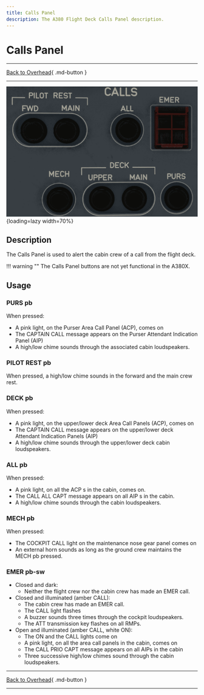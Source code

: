 ```yaml
---
title: Calls Panel 
description: The A380 Flight Deck Calls Panel description. 
---
```


# Calls Panel

---

[Back to Overhead](../index.md){ .md-button }

---

![Calls Panel](../../../assets/a380x-briefing/flight-deck/ovhd/calls-panel.png "Calls Panel"){loading=lazy width=70%}

[//]: # (TODO API Doc Link)

## Description

The Calls Panel is used to alert the cabin crew of a call from the flight deck. 

!!! warning ""
    The Calls Panel buttons are not yet functional in the A380X.

## Usage

### PURS pb
When pressed:

- A pink light, on the Purser Area Call Panel (ACP), comes on
- The CAPTAIN CALL message appears on the Purser Attendant Indication Panel (AIP)
- A high/low chime sounds through the associated cabin loudspeakers.

### PILOT REST pb
When pressed, a high/low chime sounds in the forward and the main crew rest.

### DECK pb
When pressed:

- A pink light, on the upper/lower deck Area Call Panels (ACP), comes on
- The CAPTAIN CALL message appears on the upper/lower deck Attendant Indication Panels (AIP)
- A high/low chime sounds through the upper/lower deck cabin loudspeakers.

### ALL pb
When pressed:

- A pink light, on all the ACP s in the cabin, comes on. 
- The CALL ALL CAPT message appears on all AIP s in the cabin. 
- A high/low chime sounds through the cabin loudspeakers.
  
### MECH pb
When pressed:

- The COCKPIT CALL light on the maintenance nose gear panel comes on
- An external horn sounds as long as the ground crew maintains the MECH pb pressed.

### EMER pb-sw

- Closed and dark:
    - Neither the flight crew nor the cabin crew has made an EMER call.
- Closed and illuminated (amber CALL):
    - The cabin crew has made an EMER call. 
    - The CALL light flashes
    - A buzzer sounds three times through the cockpit loudspeakers. 
    - The ATT transmission key flashes on all RMPs.
- Open and illuminated (amber CALL, white ON):
    - The ON and the CALL lights come on
    - A pink light, on all the area call panels in the cabin, comes on
    - The CALL PRIO CAPT message appears on all AIPs in the cabin
    - Three successive high/low chimes sound through the cabin loudspeakers.

---

[Back to Overhead](../index.md){ .md-button }

---

